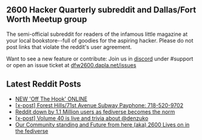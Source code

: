 ## 2600 Hacker Quarterly subreddit and Dallas/Fort Worth Meetup group
The semi-official subreddit for readers of the infamous little magazine at your local bookstore--full of goodies for the aspiring hacker. Please do not post links that violate the reddit's user agreement.

Want to see a new feature or contribute: 
Join us in [discord](https://dfw2600.dapla.net/chat) under #support or open an issue ticket at [dfw2600.dapla.net/issues](https://dfw2600.dapla.net/issues)

## Latest Reddit Posts
<!-- BLOG-POST-LIST:START -->
- [NEW 'Off The Hook' ONLINE](https://2600.com/hook/28-06-2023)
- [[x-post] Forest Hills/71st Avenue Subway Payphone: 718-520-9702](https://www.reddit.com/r/2600/comments/14hc2hm/xpost_forest_hills71st_avenue_subway_payphone/)
- [Reddit down by 1.1 Million users as fediverse becomes the norm](https://www.reddit.com/r/2600/comments/14h3glv/reddit_down_by_11_million_users_as_fediverse/)
- [[x-post] Volume 40 is live and trivia about @denzuko](https://www.reddit.com/r/2600/comments/14dy5a1/xpost_volume_40_is_live_and_trivia_about_denzuko/)
- [Our Community standing and Future from here (aka) 2600 Lives on in the fediverse](https://www.reddit.com/r/2600/comments/14dxkwo/our_community_standing_and_future_from_here_aka/)
<!-- BLOG-POST-LIST:END -->

